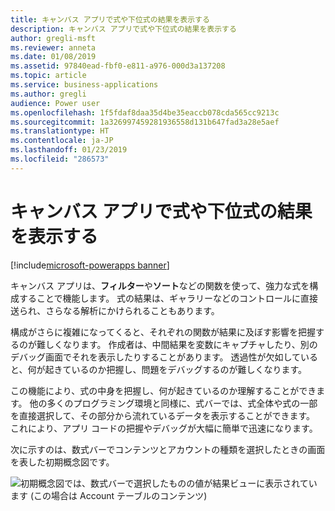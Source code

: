 ```yaml
---
title: キャンバス アプリで式や下位式の結果を表示する
description: キャンバス アプリで式や下位式の結果を表示する
author: gregli-msft
ms.reviewer: anneta
ms.date: 01/08/2019
ms.assetid: 97840ead-fbf0-e811-a976-000d3a137208
ms.topic: article
ms.service: business-applications
ms.author: gregli
audience: Power user
ms.openlocfilehash: 1f5fdaf8daa35d4be35eaccb078cda565cc9213c
ms.sourcegitcommit: 1a326997459281936558d131b647fad3a28e5aef
ms.translationtype: HT
ms.contentlocale: ja-JP
ms.lasthandoff: 01/23/2019
ms.locfileid: "286573"
---
```

# <a name="view-results-of-formulas-and-subformulas-in-canvas-apps"></a>キャンバス アプリで式や下位式の結果を表示する


[!include[microsoft-powerapps banner](../includes/microsoft-powerapps.md)]

キャンバス アプリは、**フィルター**や**ソート**などの関数を使って、強力な式を構成することで機能します。 式の結果は、ギャラリーなどのコントロールに直接送られ、さらなる解析にかけられることもあります。

構成がさらに複雑になってくると、それぞれの関数が結果に及ぼす影響を把握するのが難しくなります。 作成者は、中間結果を変数にキャプチャしたり、別のデバッグ画面でそれを表示したりすることがあります。 透過性が欠如していると、何が起きているのか把握し、問題をデバッグするのが難しくなります。

この機能により、式の中身を把握し、何が起きているのか理解することができます。 他の多くのプログラミング環境と同様に、式バーでは、式全体や式の一部を直接選択して、その部分から流れているデータを表示することができます。 これにより、アプリ コードの把握やデバッグが大幅に簡単で迅速になります。

次に示すのは、数式バーでコンテンツとアカウントの種類を選択したときの画面を表した初期概念図です。

![初期概念図では、数式バーで選択したものの値が結果ビューに表示されています (この場合は Account テーブルのコンテンツ)](media/ResultView.png "初期概念図では、数式バーで選択したものの値が結果ビューに表示されています (この場合は Account テーブルのコンテンツ)")
